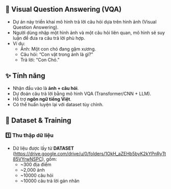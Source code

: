 ## 🧠 Visual Question Answering (VQA)

- Dự án này triển khai mô hình trả lời câu hỏi dựa trên hình ảnh (Visual Question Answering).  
- Người dùng nhập một hình ảnh và một câu hỏi liên quan, mô hình sẽ suy luận để đưa ra câu trả lời phù hợp.
- Ví dụ:  
  - Ảnh: Một con chó đang gặm xương.  
  - Câu hỏi: “Con vật trong ảnh là gì?”  
  - Trả lời: “Con Chó.”

## ✨ Tính năng
- Nhận đầu vào là **ảnh + câu hỏi**.
- Dự đoán câu trả lời bằng mô hình VQA (Transformer/CNN + LLM).
- Hỗ trợ **ngôn ngữ tiếng Việt**.
- Có thể huấn luyện lại với dataset tùy chỉnh.

## 🧩 Dataset & Training
### 1️⃣ Thu thập dữ liệu
- Dữ liệu được lấy từ **DATASET** (https://drive.google.com/drive/u/0/folders/1OkH_aZEHb5byK2kYPnRyTt85VYrwNSPC), gồm:
  - ~300 địa điểm
  - ~2,000 ảnh
  - ~10000 câu hỏi
  - ~10000 câu trả lời gán nhãn

